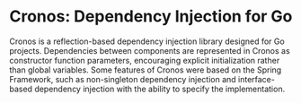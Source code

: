 # Cronos: Dependency Injection for Go

Cronos is a reflection-based dependency injection library designed for Go projects.
Dependencies between components are represented in Cronos as constructor function 
parameters, encouraging explicit initialization rather than global variables.
Some features of Cronos were based on the Spring Framework, such as non-singleton 
dependency injection and interface-based dependency injection with the ability to specify the implementation.
